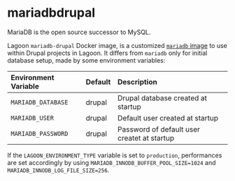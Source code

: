 # mariadbdrupal

MariaDB is the open source successor to MySQL.

Lagoon `mariadb-drupal` Docker image, is a customized [`mariadb` image](https://github.com/AlannaBurke/lagoon/tree/3f1ab2ee09facee10abd8009345e30ef31e20189/docker-images/mariadb/mariadb.md) to use within Drupal projects in Lagoon. It differs from `mariadb` only for initial database setup, made by some environment variables:

| Environment Variable | Default | Description |
| :--- | :--- | :--- |
| `MARIADB_DATABASE` | drupal | Drupal database created at startup |
| `MARIADB_USER` | drupal | Default user created at startup |
| `MARIADB_PASSWORD` | drupal | Password of default user createt at startup |

If the `LAGOON_ENVIRONMENT_TYPE` variable is set to `production`, performances are set accordingly by using `MARIADB_INNODB_BUFFER_POOL_SIZE=1024` and `MARIADB_INNODB_LOG_FILE_SIZE=256`.

